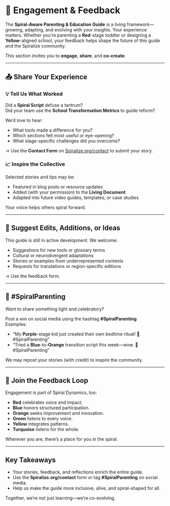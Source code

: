 # 📣 Engagement & Feedback

The **Spiral-Aware Parenting & Education Guide** is a living framework—growing, adapting, and evolving with your insights. Your experience matters. Whether you're parenting a **Red**-stage toddler or designing a **Yellow**-aligned school, your feedback helps shape the future of this guide and the Spiralize community.

This section invites you to **engage**, **share**, and **co-create**.

---

## 📤 Share Your Experience

### 💡 Tell Us What Worked
Did a **Spiral Script** defuse a tantrum?  
Did your team use the **School Transformation Metrics** to guide reform?

We’d love to hear:
- What tools made a difference for you?
- Which sections felt most useful or eye-opening?
- What stage-specific challenges did you overcome?

→ Use the **Contact Form** on [Spiralize.org/contact](https://spiralize.org/contact) to submit your story.

### 📈 Inspire the Collective
Selected stories and tips may be:
- Featured in blog posts or resource updates
- Added (with your permission) to the **Living Document**
- Adapted into future video guides, templates, or case studies

Your voice helps others spiral forward.

---

## 📝 Suggest Edits, Additions, or Ideas

This guide is still in active development. We welcome:
- Suggestions for new tools or glossary terms
- Cultural or neurodivergent adaptations
- Stories or examples from underrepresented contexts
- Requests for translations or region-specific editions

→ Use the feedback form.

---

## 🧵 #SpiralParenting

Want to share something light and celebratory?

Post a win on social media using the hashtag **#SpiralParenting**  
Examples:
- “My **Purple**-stage kid just created their own bedtime ritual! 💜 #SpiralParenting”
- “Tried a **Blue**-to-**Orange** transition script this week—wow. 🙌 #SpiralParenting”

We may repost your stories (with credit) to inspire the community.

---

## 🙌 Join the Feedback Loop

Engagement is part of Spiral Dynamics, too:
- **Red** celebrates voice and impact.
- **Blue** honors structured participation.
- **Orange** seeks improvement and innovation.
- **Green** listens to every voice.
- **Yellow** integrates patterns.
- **Turquoise** listens for the whole.

Wherever you are, there’s a place for you in the spiral.

---

## Key Takeaways

- Your stories, feedback, and reflections enrich the entire guide.
- Use the **Spiralize.org/contact** form or tag **#SpiralParenting** on social media.
- Help us make the guide more inclusive, alive, and spiral-shaped for all.

Together, we’re not just learning—we’re co-evolving.

